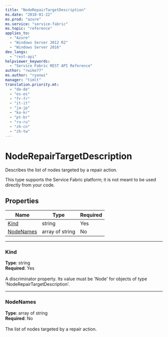 ```yaml
---
title: "NodeRepairTargetDescription"
ms.date: "2018-01-22"
ms.prod: "azure"
ms.service: "service-fabric"
ms.topic: "reference"
applies_to: 
  - "Azure"
  - "Windows Server 2012 R2"
  - "Windows Server 2016"
dev_langs: 
  - "rest-api"
helpviewer_keywords: 
  - "Service Fabric REST API Reference"
author: "rwike77"
ms.author: "ryanwi"
manager: "timlt"
translation.priority.mt: 
  - "de-de"
  - "es-es"
  - "fr-fr"
  - "it-it"
  - "ja-jp"
  - "ko-kr"
  - "pt-br"
  - "ru-ru"
  - "zh-cn"
  - "zh-tw"
---
```

# NodeRepairTargetDescription

Describes the list of nodes targeted by a repair action.

This type supports the Service Fabric platform; it is not meant to be used directly from your code.


## Properties

| Name | Type | Required |
| --- | --- | --- |
| [Kind](#kind) | string | Yes |
| [NodeNames](#nodenames) | array of string | No |

____
### Kind
__Type__: string <br/>
__Required__: Yes <br/>
<br/>
A discriminator property. Its value must be 'Node' for objects of type 'NodeRepairTargetDescription'.

____
### NodeNames
__Type__: array of string <br/>
__Required__: No<br/>
<br/>
The list of nodes targeted by a repair action.
